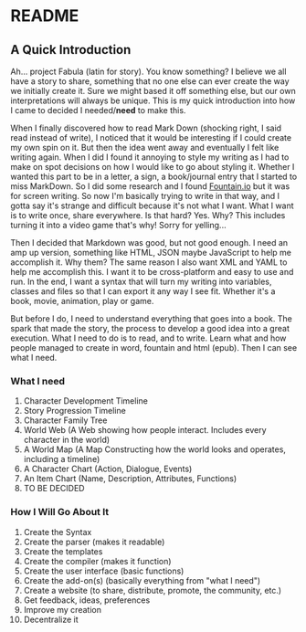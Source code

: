 # README

## A Quick Introduction

Ah... project Fabula \(latin for story\). You know something? I believe we all have a story to share, something that no one else can ever create the way we initially create it. Sure we might based it off something else, but our own interpretations will always be unique. This is my quick introduction into how I came to decided I needed/**need** to make this.

When I finally discovered how to read Mark Down \(shocking right, I said read instead of write\), I noticed that it would be interesting if I could create my own spin on it. But then the idea went away and eventually I felt like writing again. When I did I found it annoying to style my writing as I had to make on spot decisions on how I would like to go about styling it. Whether I wanted this part to be in a letter, a sign, a book/journal entry that I started to miss MarkDown. So I did some research and I found [Fountain.io](https://www.fountain.io) but it was for screen writing. So now I'm basically trying to write in that way, and I gotta say it's strange and difficult because it's not what I want. What I want is to write once, share everywhere. Is that hard? Yes. Why? This includes turning it into a video game that's why! Sorry for yelling...

Then I decided that Markdown was good, but not good enough. I need an amp up version, something like HTML, JSON maybe JavaScript to help me accomplish it. Why them? The same reason I also want XML and YAML to help me accomplish this. I want it to be cross-platform and easy to use and run. In the end, I want a syntax that will turn my writing into variables, classes and files so that I can export it any way I see fit. Whether it's a book, movie, animation, play or game.

But before I do, I need to understand everything that goes into a book. The spark that made the story, the process to develop a good idea into a great execution. What I need to do is to read, and to write. Learn what and how people managed to create in word, fountain and html \(epub\). Then I can see what I need.

### What I need

1. Character Development Timeline
2. Story Progression Timeline
3. Character Family Tree
4. World Web \(A Web showing how people interact. Includes every character in the world\)
5. A World Map \(A Map Constructing how the world looks and operates, including a timeline\)
6. A Character Chart \(Action, Dialogue, Events\)
7. An Item Chart \(Name, Description, Attributes, Functions\)
8. TO BE DECIDED

### How I Will Go About It

1. Create the Syntax
2. Create the parser \(makes it readable\)
3. Create the templates
4. Create the compiler \(makes it function\)
5. Create the user interface \(basic functions\)
6. Create the add-on\(s\) \(basically everything from "what I need"\)
7. Create a website \(to share, distribute, promote, the community, etc.\)
8. Get feedback, ideas, preferences
9. Improve my creation
10. Decentralize it

